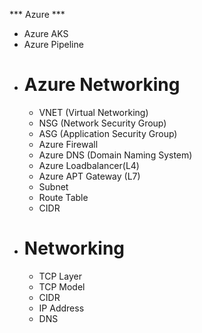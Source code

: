 *** Azure ***
 
- Azure AKS
- Azure Pipeline
- # Azure Networking
     - VNET (Virtual Networking)
     - NSG (Network Security Group)
     - ASG (Application Security Group)
     - Azure Firewall
     - Azure DNS (Domain Naming System)
     - Azure Loadbalancer(L4)
     - Azure APT Gateway (L7)
     - Subnet
     - Route Table
     - CIDR
- # Networking
     - TCP Layer
     - TCP Model
     - CIDR
     - IP Address
     - DNS

  